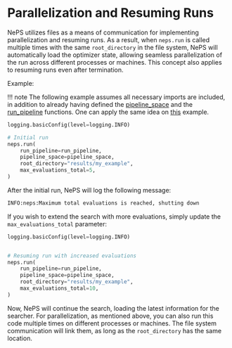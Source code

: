 # Parallelization and Resuming Runs

NePS utilizes files as a means of communication for implementing parallelization and resuming runs. As a result,
when `neps.run` is called multiple times with the same `root_directory` in the file system, NePS will automatically
load the optimizer state, allowing seamless parallelization of the run across different processes or machines.
This concept also applies to resuming runs even after termination.

Example:

!!! note
    The following example assumes all necessary imports are included, in addition to already having defined the [pipeline_space](https://automl.github.io/neps/latest/pipeline_space/) and the [run_pipeline](https://automl.github.io/neps/latest/run_pipeline/) functions. One can apply the same idea on [this](https://github.com/automl/neps/blob/master/neps_examples/basic_usage/hyperparameters.py) example.

```python
logging.basicConfig(level=logging.INFO)

# Initial run
neps.run(
    run_pipeline=run_pipeline,
    pipeline_space=pipeline_space,
    root_directory="results/my_example",
    max_evaluations_total=5,
)
```

After the initial run, NePS will log the following message:

```bash
INFO:neps:Maximum total evaluations is reached, shutting down
```

If you wish to extend the search with more evaluations, simply update the `max_evaluations_total` parameter:

```python
logging.basicConfig(level=logging.INFO)


# Resuming run with increased evaluations
neps.run(
    run_pipeline=run_pipeline,
    pipeline_space=pipeline_space,
    root_directory="results/my_example",
    max_evaluations_total=10,
)
```

Now, NePS will continue the search, loading the latest information for the searcher. For parallelization, as mentioned above, you can also run this code multiple times on different processes or machines. The file system communication will link them, as long as the `root_directory` has the same location.
